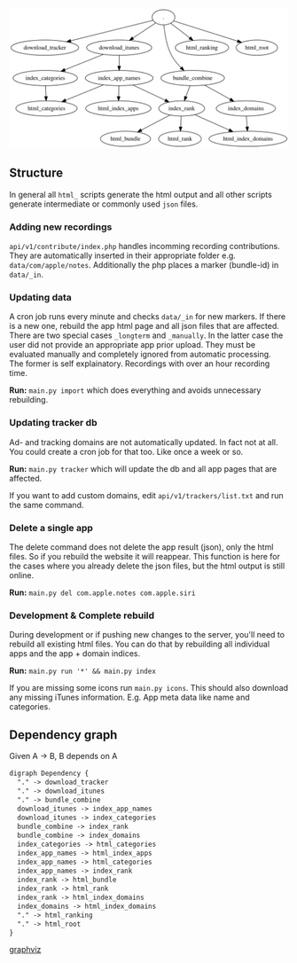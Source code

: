 ![dependency](z_dependency.svg)

## Structure

In general all `html_` scripts generate the html output and all other scripts generate intermediate or commonly used `json` files.

### Adding new recordings
`api/v1/contribute/index.php` handles incomming recording contributions. They are automatically inserted in their appropriate folder e.g. `data/com/apple/notes`. Additionally the php places a marker (bundle-id) in `data/_in`.

### Updating data
A cron job runs every minute and checks `data/_in` for new markers. If there is a new one, rebuild the app html page and all json files that are affected.  
There are two special cases `_longterm` and `_manually`. In the latter case the user did not provide an appropriate app prior upload. They must be evaluated manually and completely ignored from automatic processing.  
The former is self explainatory. Recordings with over an hour recording time.

**Run:** `main.py import` which does everything and avoids unnecessary rebuilding.

### Updating tracker db
Ad- and tracking domains are not automatically updated. In fact not at all. You could create a cron job for that too. Like once a week or so.

**Run:** `main.py tracker` which will update the db and all app pages that are affected.

If you want to add custom domains, edit `api/v1/trackers/list.txt` and run the same command.

### Delete a single app
The delete command does not delete the app result (json), only the html files. So if you rebuild the website it will reappear. This function is here for the cases where you already delete the json files, but the html output is still online.

**Run:** `main.py del com.apple.notes com.apple.siri`

### Development & Complete rebuild
During development or if pushing new changes to the server, you'll need to rebuild all existing html files. You can do that by rebuilding all individual apps and the app + domain indices.

**Run:** `main.py run '*' && main.py index`

If you are missing some icons run `main.py icons`. This should also download any missing iTunes information. E.g. App meta data like name and categories.


## Dependency graph

Given A → B, B depends on A

```
digraph Dependency {
  "." -> download_tracker
  "." -> download_itunes
  "." -> bundle_combine
  download_itunes -> index_app_names
  download_itunes -> index_categories
  bundle_combine -> index_rank
  bundle_combine -> index_domains
  index_categories -> html_categories
  index_app_names -> html_index_apps
  index_app_names -> html_categories
  index_app_names -> index_rank
  index_rank -> html_bundle
  index_rank -> html_rank
  index_rank -> html_index_domains
  index_domains -> html_index_domains
  "." -> html_ranking
  "." -> html_root
}
```
[graphviz](http://www.webgraphviz.com/)